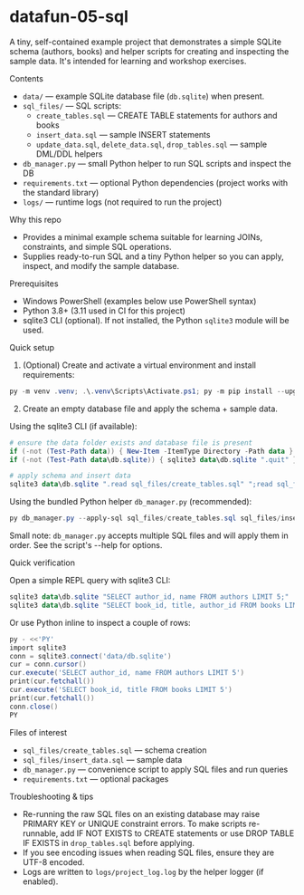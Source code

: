 # datafun-05-sql

A tiny, self-contained example project that demonstrates a simple SQLite schema (authors, books) and helper scripts for creating and inspecting the sample data. It's intended for learning and workshop exercises.

Contents
- `data/` — example SQLite database file (`db.sqlite`) when present.
- `sql_files/` — SQL scripts:
  - `create_tables.sql` — CREATE TABLE statements for authors and books
  - `insert_data.sql` — sample INSERT statements
  - `update_data.sql`, `delete_data.sql`, `drop_tables.sql` — sample DML/DDL helpers
- `db_manager.py` — small Python helper to run SQL scripts and inspect the DB
- `requirements.txt` — optional Python dependencies (project works with the standard library)
- `logs/` — runtime logs (not required to run the project)

Why this repo
- Provides a minimal example schema suitable for learning JOINs, constraints, and simple SQL operations.
- Supplies ready-to-run SQL and a tiny Python helper so you can apply, inspect, and modify the sample database.

Prerequisites
- Windows PowerShell (examples below use PowerShell syntax)
- Python 3.8+ (3.11 used in CI for this project)
- sqlite3 CLI (optional). If not installed, the Python `sqlite3` module will be used.

Quick setup

1) (Optional) Create and activate a virtual environment and install requirements:

```powershell
py -m venv .venv; .\.venv\Scripts\Activate.ps1; py -m pip install --upgrade pip; py -m pip install -r requirements.txt
```

2) Create an empty database file and apply the schema + sample data.

Using the sqlite3 CLI (if available):

```powershell
# ensure the data folder exists and database file is present
if (-not (Test-Path data)) { New-Item -ItemType Directory -Path data }
if (-not (Test-Path data\db.sqlite)) { sqlite3 data\db.sqlite ".quit" }

# apply schema and insert data
sqlite3 data\db.sqlite ".read sql_files/create_tables.sql" ";read sql_files/insert_data.sql"
```

Using the bundled Python helper `db_manager.py` (recommended):

```powershell
py db_manager.py --apply-sql sql_files/create_tables.sql sql_files/insert_data.sql
```

Small note: `db_manager.py` accepts multiple SQL files and will apply them in order. See the script's --help for options.

Quick verification

Open a simple REPL query with sqlite3 CLI:

```powershell
sqlite3 data\db.sqlite "SELECT author_id, name FROM authors LIMIT 5;"
sqlite3 data\db.sqlite "SELECT book_id, title, author_id FROM books LIMIT 5;"
```

Or use Python inline to inspect a couple of rows:

```powershell
py - <<'PY'
import sqlite3
conn = sqlite3.connect('data/db.sqlite')
cur = conn.cursor()
cur.execute('SELECT author_id, name FROM authors LIMIT 5')
print(cur.fetchall())
cur.execute('SELECT book_id, title FROM books LIMIT 5')
print(cur.fetchall())
conn.close()
PY
```

Files of interest
- `sql_files/create_tables.sql` — schema creation
- `sql_files/insert_data.sql` — sample data
- `db_manager.py` — convenience script to apply SQL files and run queries
- `requirements.txt` — optional packages

Troubleshooting & tips
- Re-running the raw SQL files on an existing database may raise PRIMARY KEY or UNIQUE constraint errors. To make scripts re-runnable, add IF NOT EXISTS to CREATE statements or use DROP TABLE IF EXISTS in `drop_tables.sql` before applying.
- If you see encoding issues when reading SQL files, ensure they are UTF-8 encoded.
- Logs are written to `logs/project_log.log` by the helper logger (if enabled).



